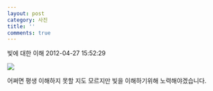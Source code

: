 ```yaml
---
layout: post
category: 사진
title: ''
comments: true
---
```

빛에 대한 이해
2012-04-27 15:52:29


  

![][link0]

  

어쩌면 평생 이해하지 못할 지도 모르지만 빛을 이해하기위해 노력해야겠습니다.


[link0]:https://t1.daumcdn.net/cfile/tistory/1257CC344F9A41E224

